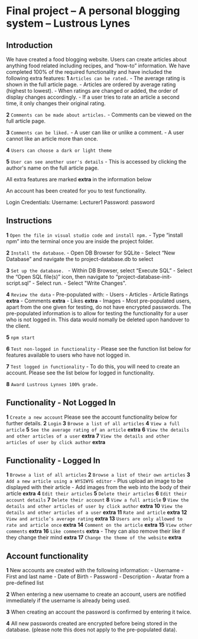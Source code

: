 Final project &ndash; A personal blogging system &ndash; Lustrous Lynes
==========

## Introduction

We have created a food blogging website. Users can create articles about anything food related including recipes, and “how-to” information. We have completed 100% of the required functionality and have included the following extra features:
**1** `Articles can be rated.` 
        - The average rating is shown in the full article page. 
        - Articles are ordered by average rating (highest to lowest).
        - When ratings are changed or added, the order of display changes accordingly.
        - If a user tries to rate an article  a second time, it only changes their original rating.

**2** `Comments can be made about articles.`
        - Comments can be viewed on the full article page.

**3**  `Comments can be liked.`
        - A user can like or unlike a comment.
        - A user cannot like an article more than once.

**4**  `Users can choose a dark or light theme`

**5**   `User can see another user's details`
        - This is accessed by clicking the author's name on the full article page. 

All extra features are marked **extra** in the information below

An account has been created for you to test functionality.

Login Credentials:
Username: Lecturer1
Password: password


## Instructions

**1** `Open the file in visual studio code and install npm.`
        - Type “install npm” into the terminal once you are inside the project folder.

**2** `Install the database`.
        - Open DB Browser for SQLite
        - Select “New Database” and navigate the to project-database.db to select

**3** `Set up the database. `
        - Within DB Browser, select “Execute SQL”
        - Select the “Open SQL file(s)” icon, then navigate to “project-database-init-script.sql”
        - Select run.
        - Select "Write Changes".

**4** `Review the data`
        - Pre-populated with:
            - Users
            - Articles
            - Article Ratings **extra**
            - Comments **extra**
            - Likes **extra**
            - Images
        - Most pre-populated users, apart from the one given for testing, do not have encrypted passwords. The pre-populated information is to allow for testing the functionality for a user who is not logged in. This data would nomally be deleted upon handover to the client.

**5**  `npm start`

**6** `Test non-logged in functionality`
        - Please see the function list below for features available to users who have not logged in.

**7** `Test logged in functionality`
        - To do this, you will need to create an account. Please see the list below for logged in functionality.

**8** `Award Lustrous Lynxes 100% grade.`


## Functionality - Not Logged In

**1** `Create a new account` Please see the account functionality below for further details.
**2** `Login`
**3** `Browse a list of all articles`
**4** `View a full article`
**5** `See the average rating of an article` **extra**
**6** `View the details and other articles of a user` **extra**
**7** `View the details and other articles of user by click author` **extra**

## Functionality - Logged In

**1** `Browse a list of all articles`
**2** `Browse a list of their own articles`
**3** `Add a new article using a WYSIWYG editor`
        - Plus upload an image to be displayed with their article
        - Add images from the web into the body of their article **extra**
**4** `Edit their articles`
**5** `Delete their articles`
**6** `Edit their account details`
**7** `Delete their account`
**8** `View a full article`
**9**         `View the details and other articles of user by click author` **extra**
**10**        `View the details and other articles of a user` **extra**
**11** `Rate and article` **extra**
**12** `View and article’s average rating` **extra**
**13** `Users are only allowed to rate and article once` **extra**
**14** `Comment on the article` **extra**
**15** `View other comments` **extra**
**16** `Like comments` **extra**
        - They can also remove their like if they change their mind **extra**
**17** `Change the theme of the website` **extra**

## Account functionality

**1** New accounts are created with the following information:
    - Username
    - First and last name
    - Date of Birth
    - Password
    - Description
    - Avatar from a pre-defined list

**2** When entering a new username to create an account, users are notified immediately if the username is already being used.

**3** When creating an account the password is confirmed by entering it twice.

**4** All new passwords created are encrypted before being stored in the database. (please note this does not apply to the pre-populated data).

